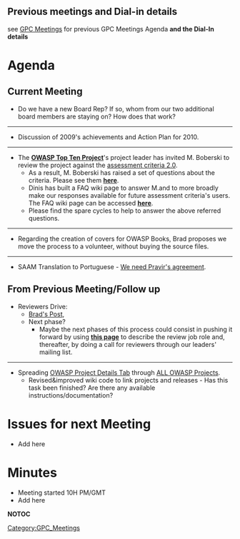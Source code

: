 ## Previous meetings and Dial-in details

see [GPC Meetings](:Category:GPC_Meetings "wikilink") for previous GPC
Meetings Agenda **and the Dial-In details**

# Agenda

## Current Meeting

  - Do we have a new Board Rep? If so, whom from our two additional
    board members are staying on? How does that work?

-----

  - Discussion of 2009's achievements and Action Plan for 2010.

-----

  - The [**OWASP Top Ten
    Project**](:Category:OWASP_Top_Ten_Project "wikilink")'s project
    leader has invited M. Boberski to review the project against the
    [assessment criteria 2.0](Assessment_Criteria_v2.0 "wikilink").
      - As a result, M. Boberski has raised a set of questions about the
        criteria. Please see them
        [**here**](http://docs.google.com/View?id=dcn8962c_63fgm7gbfd).
      - Dinis has built a FAQ wiki page to answer M.and to more broadly
        make our responses available for future assessment criteria's
        users. The FAQ wiki page can be accessed
        [**here**](Assessment_Criteria_v2.0_FAQ "wikilink").
      - Please find the spare cycles to help to answer the above
        referred questions.

-----

  - Regarding the creation of covers for OWASP Books, Brad proposes we
    move the process to a volunteer, without buying the source files.

-----

  - SAAM Translation to Portuguese - [We need Pravir's
    agreement](http://docs.google.com/View?id=dcn8962c_66cscznqzk).

## From Previous Meeting/Follow up

  - Reviewers Drive:
      - [Brad's
        Post](http://globalprojectscommittee.wordpress.com/2009/11/27/new-drive-for-project-reviewers/),
      - Next phase?
          - Maybe the next phases of this process could consist in
            pushing it forward by using [**this
            page**](OWASP_Project_Reviewers_Database "wikilink") to
            describe the review job role and, thereafter, by doing a
            call for reviewers through our leaders' mailing list.

-----

  - Spreading [OWASP Project Details
    Tab](:Template:OWASP_Project_Identification_Tab "wikilink") through
    [ALL OWASP Projects](OWASP_Projects_Dashboard "wikilink").
      - Revised\&improved wiki code to link projects and releases - Has
        this task been finished? Are there any available
        instructions/documentation?

# Issues for next Meeting

  - Add here

# Minutes

  - Meeting started 10H PM/GMT
  - Add here

__NOTOC__

[Category:GPC_Meetings](Category:GPC_Meetings "wikilink")